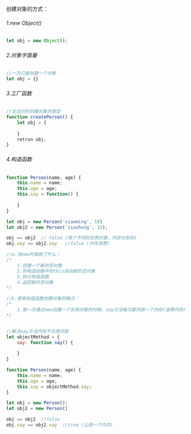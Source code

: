 创建对象的方式：

###### 1.new Object()

```javascript
let obj = new Object();
```



###### 2.对象字面量

```javascript
//一次只能创建一个对象
let obj = {}
```



###### 3.工厂函数

```javascript
//无法识别创建对象的类型
function createPerson() {
	let obj = {
		
	}
    retrun obj;
}
```



###### 4.构造函数

```javascript
function Person(name, age) {
	this.name = name;
    this.age = age;
    this.say = function() {
        
    }
}

let obj = new Person('xiaoming', 18)
let obj2 = new Person('xiaohong', 12);

obj == obj2  // false (两个不同的实例对象，内存分别存)
obj.say == obj2.say   //false (内存浪费)

//a.当new时候做了什么：
/* 
	1.创建一个新的空对象
	2.将构造函数中的this指向新的空对象
	3.执行构造函数
	4.返回新的空对象
*/

//b.使用构造函数创建对象的缺点：
/*
	1.每一次通过new创建一个实例对象的时候，say方法每次都开辟一个内存(浪费内存)
*/


//解决say方法内存不共用问题
let objectMethod = {
    say: function say() {
    
	}
}

function Person(name, age) {
    this.name = name;
    this.age = age;
    this.say = objectMethod.say;
}

let obj = new Person();
let obj2 = new Person()

obj == obj2  //false
obj.say == obj2.say  //true (公用一个内存)



```

